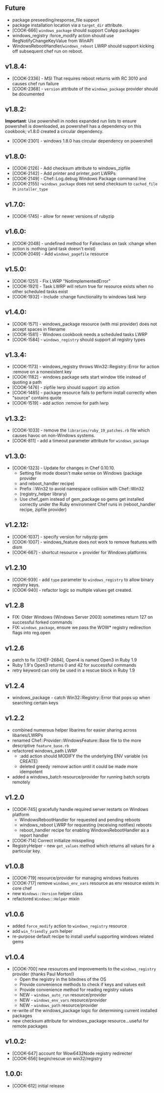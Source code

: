 ## Future

* package preseeding/response_file support
* package installation location via a `target_dir` attribute.
* [COOK-666] `windows_package` should support CoApp packages
* windows_registry :force_modify action should use RegNotifyChangeKeyValue from WinAPI
* WindowsRebootHandler/`windows_reboot` LWRP should support kicking off subsequent chef run on reboot.

## v1.8.4:

* [COOK-2336] - MSI That requires reboot returns with RC 3010 and
  causes chef run failure
* [COOK-2368] - `version` attribute of the `windows_package` provider
  should be documented

## v1.8.2:

**Important**: Use powershell in nodes expanded run lists to ensure
  powershell is downloaded, as powershell has a dependency on this
  cookbook; v1.8.0 created a circular dependency.

* [COOK-2301] - windows 1.8.0 has circular dependency on powershell

## v1.8.0:

* [COOK-2126] - Add checksum attribute to windows_zipfile
* [COOK-2142] - Add printer and printer_port LWRPs
* [COOK-2149] - Chef::Log.debug Windows Package command line
* [COOK-2155] -`windows_package` does not send checksum to
  `cached_file` in `installer_type`

## v1.7.0:

* [COOK-1745] - allow for newer versions of rubyzip

## v1.6.0:

* [COOK-2048] - undefined method for Falseclass on task :change when
  action is :nothing (and task doesn't exist)
* [COOK-2049] - Add `windows_pagefile` resource

## v1.5.0:

* [COOK-1251] - Fix LWRP "NotImplementedError"
* [COOK-1921] - Task LWRP will return true for resource exists when no
  other scheduled tasks exist
* [COOK-1932] - Include :change functionality to windows task lwrp

## v1.4.0:

* [COOK-1571] - windows_package resource (with msi provider) does not
accept spaces in filename
* [COOK-1581] - Windows cookbook needs a scheduled tasks LWRP
* [COOK-1584] - `windows_registry` should support all registry types

## v1.3.4:

* [COOK-1173] - windows_registry throws Win32::Registry::Error for
  action :remove on a nonexistent key
* [COOK-1182] - windows package sets start window title instead of
  quoting a path
* [COOK-1476] - zipfile lwrp should support :zip action
* [COOK-1485] - package resource fails to perform install correctly
  when "source" contains quote
* [COOK-1519] - add action :remove for path lwrp

## v1.3.2:

* [COOK-1033] - remove the `libraries/ruby_19_patches.rb` file which
  causes havoc on non-Windows systems.
* [COOK-811] - add a timeout parameter attribute for `windows_package`

## v1.3.0:

* [COOK-1323] - Update for changes in Chef 0.10.10.
  - Setting file mode doesn't make sense on Windows (package provider
  - and reboot_handler recipe)
  - Prefix ::Win32 to avoid namespace collision with Chef::Win32
  - (registry_helper library)
  - Use chef_gem instead of gem_package so gems get installed correctly
    under the Ruby environment Chef runs in (reboot_handler recipe,
    zipfile provider)

## v1.2.12:

* [COOK-1037] - specify version for rubyzip gem
* [COOK-1007] - windows_feature does not work to remove features with
  dism
* [COOK-667] - shortcut resource + provider for Windows platforms

## v1.2.10

* [COOK-939] - add `type` parameter to `windows_registry` to allow binary registry keys.
* [COOK-940] - refactor logic so multiple values get created.

## v1.2.8

* FIX: Older Windows (Windows Server 2003) sometimes return 127 on successful forked commands
* FIX: `windows_package`, ensure we pass the WOW* registry redirection flags into reg.open

## v1.2.6

* patch to fix [CHEF-2684], Open4 is named Open3 in Ruby 1.9
* Ruby 1.9's Open3 returns 0 and 42 for successful commands
* retry keyword can only be used in a rescue block in Ruby 1.9

## v1.2.4

* windows_package - catch Win32::Registry::Error that pops up when searching certain keys

## v1.2.2

* combined numerous helper libarires for easier sharing across libaries/LWRPs
* renamed Chef::Provider::WindowsFeature::Base file to the more descriptive `feature_base.rb`
* refactored windows_path LWRP
  * :add action should MODIFY the the underlying ENV variable (vs CREATE)
  * deleted greedy :remove action until it could be made more idempotent
* added a windows_batch resource/provider for running batch scripts remotely

## v1.2.0

* [COOK-745] gracefully handle required server restarts on Windows platform
  * WindowsRebootHandler for requested and pending reboots
  * windows_reboot LWRP for requesting (receiving notifies) reboots
  * reboot_handler recipe for enabling WindowsRebootHandler as a report handler
* [COOK-714] Correct initialize misspelling
* RegistryHelper - new `get_values` method which returns all values for a particular key.

## v1.0.8

* [COOK-719] resource/provider for managing windows features
* [COOK-717] remove `windows_env_vars` resource as env resource exists in core chef
* new `Windows::Version` helper class
* refactored `Windows::Helper` mixin

## v1.0.6

* added `force_modify` action to `windows_registry` resource
* add `win_friendly_path` helper
* re-purpose default recipe to install useful supporting windows related gems

## v1.0.4

* [COOK-700] new resources and improvements to the `windows_registry` provider (thanks Paul Morton!)
  * Open the registry in the bitednes of the OS
  * Provide convenience methods to check if keys and values exit
  * Provide convenience method for reading registry values
  * NEW - `windows_auto_run` resource/provider
  * NEW - `windows_env_vars` resource/provider
  * NEW - `windows_path` resource/provider
* re-write of the windows_package logic for determining current installed packages
* new checksum attribute for windows_package resource...useful for remote packages

## v1.0.2:

* [COOK-647] account for Wow6432Node registry redirecter
* [COOK-656] begin/rescue on win32/registry

## 1.0.0:

* [COOK-612] initial release
